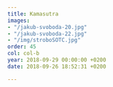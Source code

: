 ```yaml
---
title: Kamasutra
images:
- "/jakub-svoboda-20.jpg"
- "/jakub-svoboda-22.jpg"
- "/img/stroboSOTC.jpg"
order: 45
col: col-b
year: 2018-09-29 00:00:00 +0200
date: 2018-09-26 18:52:31 +0200

---
```


